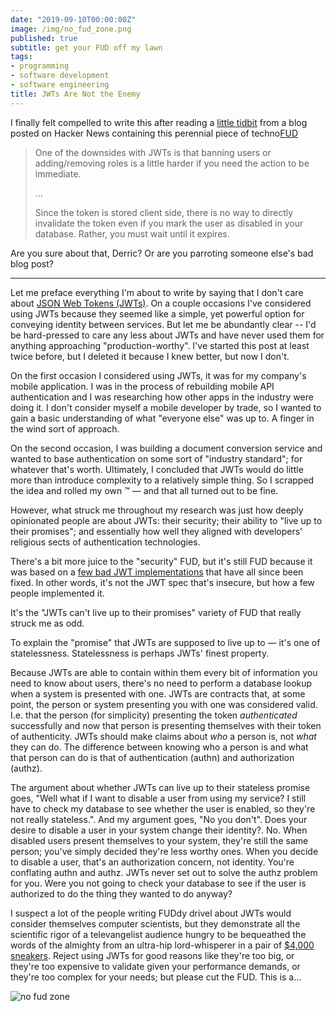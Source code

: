```yaml
---
date: "2019-09-10T00:00:00Z"
image: /img/no_fud_zone.png
published: true
subtitle: get your FUD off my lawn
tags:
- programming
- software development
- software engineering
title: JWTs Are Not the Enemy
---
```


I finally felt compelled to write this after reading a [little tidbit](https://www.moesif.com/blog/technical/restful-apis/Authorization-on-RESTful-APIs/#) from a blog posted on Hacker News containing this perennial piece of techno[FUD](https://en.wikipedia.org/wiki/Fear,_uncertainty,_and_doubt)

> One of the downsides with JWTs is that banning users or adding/removing roles is a little harder if you need the action to be immediate.
>
> ...
>
> Since the token is stored client side, there is no way to directly invalidate the token even if you mark the user as disabled in your database. Rather, you must wait until it expires.

Are you sure about that, Derric? Or are you parroting someone else's bad blog post?

---

Let me preface everything I'm about to write by saying that I don't care about [JSON Web Tokens (JWTs)](https://jwt.io). On a couple occasions I've considered using JWTs because they seemed like a simple, yet powerful option for conveying identity between services. But let me be abundantly clear -- I'd be hard-pressed to care any less about JWTs and have never used them for anything approaching "production-worthy". I've started this post at least twice before, but I deleted it because I knew better, but now I don't.

On the first occasion I considered using JWTs, it was for my company's mobile application. I was in the process of rebuilding mobile API authentication and I was researching how other apps in the industry were doing it. I don't consider myself a mobile developer by trade, so I wanted to gain a basic understanding of what "everyone else" was up to. A finger in the wind sort of approach.

On the second occasion, I was building a document conversion service and wanted to base authentication on some sort of "industry standard"; for whatever that's worth. Ultimately, I concluded that JWTs would do little more than introduce complexity to a relatively simple thing. So I scrapped the idea and rolled my own ™️ — and that all turned out to be fine.

However, what struck me throughout my research was just how deeply opinionated people are about JWTs: their security; their ability to "live up to their promises"; and essentially how well they aligned with developers' religious sects of authentication technologies.

There's a bit more juice to the "security" FUD, but it's still FUD because it was based on a [few bad JWT implementations](https://auth0.com/blog/critical-vulnerabilities-in-json-web-token-libraries/) that have all since been fixed. In other words, it's not the JWT spec that's insecure, but how a few people implemented it.

It's the "JWTs can't live up to their promises" variety of FUD that really struck me as odd.

To explain the "promise" that JWTs are supposed to live up to — it's one of statelessness. Statelessness is perhaps JWTs' finest property.

Because JWTs are able to contain within them every bit of information you need to know about users, there's no need to perform a database lookup when a system is presented with one. JWTs are contracts that, at some point, the person or system presenting you with one was considered valid. I.e. that the person (for simplicity) presenting the token *authenticated* successfully and now that person is presenting themselves with their token of authenticity. JWTs should make claims about *who* a person is, not *what* they can do. The difference between knowing who a person is and what that person can do is that of authentication (authn) and authorization (authz).

The argument about whether JWTs can live up to their stateless promise goes, "Well what if I want to disable a user from using my service? I still have to check my database to see whether the user is enabled, so they're not really stateless.". And my argument goes, "No you don't". Does your desire to disable a user in your system change their identity?. No. When disabled users present themselves to your system, they're still the same person; you've simply decided they're less worthy ones. When you decide to disable a user, that's an authorization concern, not identity. You're conflating authn and authz. JWTs never set out to solve the authz problem for you. Were you not going to check your database to see if the user is authorized to do the thing they wanted to do anyway?

I suspect a lot of the people writing FUDdy drivel about JWTs would consider themselves computer scientists, but they
demonstrate all the scientific rigor of a televangelist audience hungry to be bequeathed the words of the almighty from
an ultra-hip lord-whisperer in a pair of [$4,000 sneakers](https://www.instagram.com/p/BvmwrFHBg7V/). Reject using JWTs
for good reasons like they're too big, or they're too expensive to validate given your performance demands, or they're
too complex for your needs; but please cut the FUD. This is a...

![no fud zone](/img/no_fud_zone.png)

